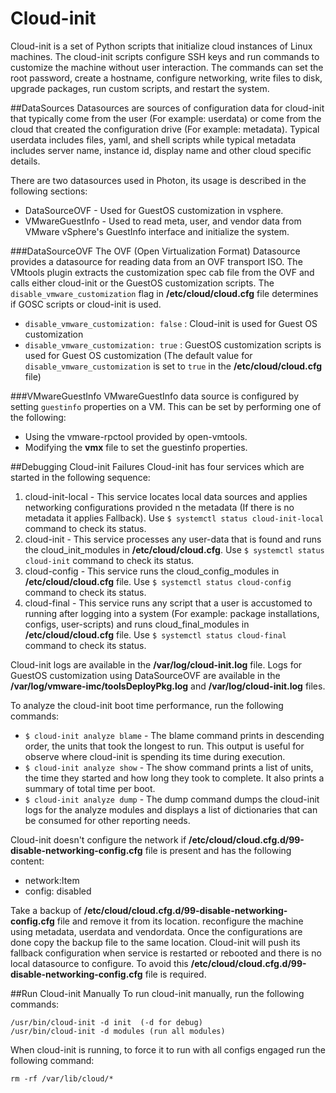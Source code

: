 # Cloud-init

Cloud-init is a set of Python scripts that initialize cloud instances of Linux machines. The cloud-init scripts configure SSH keys and run commands to customize the machine without user interaction. The commands can set the root password, create a hostname, configure networking, write files to disk, upgrade packages, run custom scripts, and restart the system.

##DataSources
Datasources are sources of configuration data for cloud-init that typically come from the user (For example: userdata) or come from the cloud that created the configuration drive (For example: metadata).
Typical userdata includes files, yaml, and shell scripts while typical metadata includes server name, instance id, display name and other cloud specific details.

There are two datasources used in Photon, its usage is described in the following sections:

- DataSourceOVF - Used for GuestOS customization in vsphere.
- VMwareGuestInfo - Used to read meta, user, and vendor data from VMware vSphere's GuestInfo interface and initialize the system.

###DataSourceOVF
The OVF (Open Virtualization Format) Datasource provides a datasource for reading data from an OVF transport ISO.
The VMtools plugin extracts the customization spec cab file from the OVF and calls either cloud-init or the GuestOS customization scripts. The `disable_vmware_customization` flag in **/etc/cloud/cloud.cfg** file determines if GOSC scripts or cloud-init is used.

- `disable_vmware_customization: false` : Cloud-init is used for Guest OS customization
- `disable_vmware_customization: true` : GuestOS customization scripts is used for Guest OS customization (The default value for `disable_vmware_customization` is set to `true` in the **/etc/cloud/cloud.cfg** file)

###VMwareGuestInfo
VMwareGuestInfo data source is configured by setting `guestinfo` properties on a VM. This can be set by performing one of the following:

- Using the vmware-rpctool provided by open-vmtools.
- Modifying the **vmx** file to set the guestinfo properties.

##Debugging Cloud-init Failures
Cloud-init has four services which are started in the following sequence:

1. cloud-init-local - This service locates local data sources and applies networking configurations provided n the metadata (If there is no metadata it applies Fallback). Use `$ systemctl status cloud-init-local` command to check its status.
1. cloud-init - This service processes any user-data that is found and runs the cloud_init_modules in **/etc/cloud/cloud.cfg**. Use `$ systemctl status cloud-init` command to check its status.
1. cloud-config - This service runs the cloud_config_modules in **/etc/cloud/cloud.cfg** file. Use `$ systemctl status cloud-config` command to check its status.
1. cloud-final - This service runs any script that a user is accustomed to running after logging into a system (For example: package installations, configs, user-scripts) and runs cloud_final_modules in **/etc/cloud/cloud.cfg** file. Use `$ systemctl status cloud-final` command to check its status.

Cloud-init logs are available in the **/var/log/cloud-init.log** file. Logs for GuestOS customization using DataSourceOVF are available in the **/var/log/vmware-imc/toolsDeployPkg.log** and **/var/log/cloud-init.log** files.

To analyze the cloud-init boot time performance, run the following commands:

- `$ cloud-init analyze blame` - The blame command prints in descending order, the units that took the longest to run. This output is useful for observe where cloud-init is spending its time during execution.
- `$ cloud-init analyze show` - The show command prints a list of units, the time they started and how long they took to complete. It also prints a summary of total time per boot.
- `$ cloud-init analyze dump` - The dump command dumps the cloud-init logs for the analyze modules and displays a list of dictionaries that can be consumed for other reporting needs.

Cloud-init doesn't configure the network if **/etc/cloud/cloud.cfg.d/99-disable-networking-config.cfg** file is present and has the following content:

- network:Item
- config: disabled

Take a backup of **/etc/cloud/cloud.cfg.d/99-disable-networking-config.cfg** file and remove it from its location. reconfigure the machine using metadata, userdata and vendordata. Once the configurations are done copy the backup file to the same location. Cloud-init will push its fallback configuration when service is restarted or rebooted and there is no local datasource to configure. To avoid this **/etc/cloud/cloud.cfg.d/99-disable-networking-config.cfg** file is required.

##Run Cloud-init Manually
To run cloud-init manually, run the following commands:
```
/usr/bin/cloud-init -d init  (-d for debug)
/usr/bin/cloud-init -d modules (run all modules)
```
When cloud-init is running, to force it to run with all configs engaged run the following command:
```
rm -rf /var/lib/cloud/*
```













